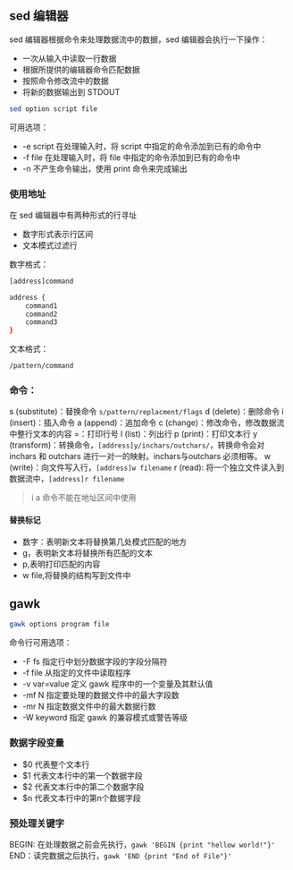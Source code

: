 ## sed 编辑器
sed 编辑器根据命令来处理数据流中的数据，sed 编辑器会执行一下操作：
- 一次从输入中读取一行数据
- 根据所提供的编辑器命令匹配数据
- 按照命令修改流中的数据
- 将新的数据输出到 STDOUT

```bash
sed option script file
```
可用选项：
- -e script 在处理输入时，将 script 中指定的命令添加到已有的命令中
- -f file 在处理输入时，将 file 中指定的命令添加到已有的命令中
- -n 不产生命令输出，使用 print 命令来完成输出

### 使用地址
在 sed 编辑器中有两种形式的行寻址
- 数字形式表示行区间
- 文本模式过滤行

数字格式：
```bash
[address]command
```

```bash
address {
	command1
	command2
	command3
}
```

文本格式：
```bash
/pattern/command
```

### 命令：
s (substitute)：替换命令 `s/pattern/replacment/flags`
d (delete)：删除命令
i (insert)：插入命令
a (append)：追加命令
c (change)：修改命令，修改数据流中整行文本的内容
=：打印行号
l (list)：列出行
p (print)：打印文本行
y (transform)：转换命令，`[address]y/inchars/outchars/`，转换命令会对 inchars 和 outchars 进行一对一的映射。inchars与outchars 必须相等。
w (write)：向文件写入行，`[address]w filename`
r (read): 将一个独立文件读入到数据流中，`[address]r filename`

> i a 命令不能在地址区间中使用

#### 替换标记
- 数字：表明新文本将替换第几处模式匹配的地方
- g，表明新文本将替换所有匹配的文本
- p,表明打印匹配的内容
- w file,将替换的结构写到文件中


## gawk
```bash
gawk options program file
```
命令行可用选项：
- -F fs 指定行中划分数据字段的字段分隔符
- -f file 从指定的文件中读取程序
- -v var=value 定义 gawk 程序中的一个变量及其默认值
- -mf N 指定要处理的数据文件中的最大字段数
- -mr N 指定数据文件中的最大数据行数
- -W keyword 指定 gawk 的兼容模式或警告等级

### 数据字段变量
- $0 代表整个文本行
- $1 代表文本行中的第一个数据字段
- $2 代表文本行中的第二个数据字段
- $n 代表文本行中的第n个数据字段

### 预处理关键字
BEGIN: 在处理数据之前会先执行，`gawk 'BEGIN {print "hellow world!"}'`
END：读完数据之后执行，`gawk 'END {print "End of File"}'`